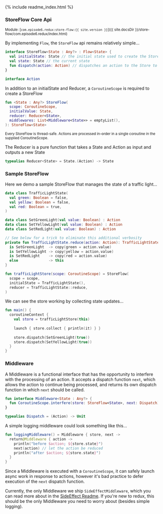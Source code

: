 {% include readme_index.html %}

### StoreFlow Core Api 
<sup>Module: [`com.episode6.redux:store-flow:{{ site.version }}`]({{ site.docsDir }}/store-flow/com.episode6.redux/index.html)</sup>

By implementing `Flow`, the `StoreFlow` api remains relatively simple...

```kotlin
interface StoreFlow<State : Any?> : Flow<State> {
  val initialState: State // the initial state used to create the StoreFlow
  val state: State // the current state
  fun dispatch(action: Action) // dispatches an action to the Store to be reduced / processed by middleware
}

interface Action
```

In addition to an initialState and Reducer, a `CoroutineScope` is required to create a StoreFlow

```kotlin
fun <State : Any?> StoreFlow(
  scope: CoroutineScope,
  initialValue: State,
  reducer: Reducer<State>,
  middlewares: List<Middleware<State>> = emptyList(),
): StoreFlow<State>
```

<sup>Every StoreFlow is thread-safe. Actions are processed in-order in a single coroutine in the supplied
CoroutineScope.</sup>

The Reducer is a pure function that takes a State and Action as input and outputs a new State

```kotlin
typealias Reducer<State> = State.(Action) -> State
```

### Sample StoreFlow

Here we demo a sample StoreFlow that manages the state of a traffic light...

```kotlin
data class TrafficLightState(
  val green: Boolean = false,
  val yellow: Boolean = false,
  val red: Boolean = true,
)

data class SetGreenLight(val value: Boolean) : Action
data class SetYellowLight(val value: Boolean) : Action
data class SetRedLight(val value: Boolean) : Action

// See below for a trick to eliminate this additional verbosity
private fun TrafficLightState.reduce(action: Action): TrafficLightState = when (action) {
  is SetGreenLight  -> copy(green = action.value)
  is SetYellowLight -> copy(yellow = action.value)
  is SetRedLight    -> copy(red = action.value)
  else              -> this
}

fun trafficLightStore(scope: CoroutineScope) = StoreFlow(
  scope = scope,
  initialState = TrafficLightState(),
  reducer = TrafficLightState::reduce,
)
```

We can see the store working by collecting state updates...
```kotlin
fun main() {
  coroutineContext {
    val store = trafficLightStore(this)
    
    launch { store.collect { println(it) } }
    
    store.dispatch(SetGreenLight(true))
    store.dispatch(SetYellowLight(true))
  }
}
```

### Middleware

A Middleware is a functional interface that has the opportunity to interfere with the processing of an action. It accepts a dispatch function `next`, which allows the action to continue being processed, and returns its own dispatch function in which `next` should be called.

```kotlin
fun interface Middleware<State : Any?> {
  fun CoroutineScope.interfere(store: StoreFlow<State>, next: Dispatch): Dispatch
}

typealias Dispatch = (Action) -> Unit
```

A simple logging middleware could look something like this...

```kotlin
fun loggingMiddleware() = Middleware { store, next ->
  return@Middleware { action ->
    println("before $action; ${store.state}")
    next(action) // let the action be reduced
    println("after $action; ${store.state}")
  }
}
```

Since a Middleware is executed with a `CoroutineScope`, it can safely launch async work in response to actions, however it's bad practice to defer execution of the `next` dispatch function.  

Currently, the only Middleware we ship `SideEffectMiddleware`, which you can read more about in the [SideEffect Readme](SIDE_EFFECTS.md#sideeffects). If you're new to redux, this should be the only Middleware you need to worry about (besides simple logging).

